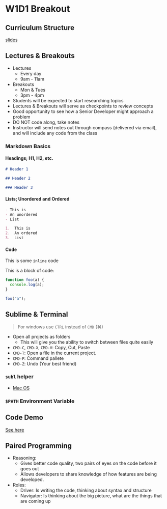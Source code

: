 # W1D1 Breakout

## Curriculum Structure

[slides](https://drive.google.com/open?id=1X14TFvGNrV1wM26ZZuZVR4gioqwvJpF_iP0jXgfwvMw)

## Lectures & Breakouts

- Lectures
  - Every day
  - 9am - 11am
- Breakouts
  - Mon & Tues
  - 3pm - 4pm
- Students will be expected to start researching topics
- Lectures & Breakouts will serve as checkpoints to review concepts
- Good opportunity to see how a Senior Developer might approach a problem
- DO NOT code along, take notes
- Instructor will send notes out through compass (delivered via email), and will include any code from the class

### Markdown Basics

#### Headings; H1, H2, etc.

```markdown
# Header 1

## Header 2

### Header 3
```

#### Lists; Unordered and Ordered

```markdown
- This is
- An unordered
- List
```

```markdown
1.  This is
2.  An ordered
3.  List
```

#### Code

This is some `inline` code

This is a block of code:

```javascript
function foo(a) {
  console.log(a);
}

foo("a");
```

## Sublime & Terminal

> For windows use `CTRL` instead of `CMD` (⌘)

- Open all projects as folders
  - This will give you the ability to switch between files quite easily
- `CMD-C`, `CMD-X`, `CMD-V`: Copy, Cut, Paste
- `CMD-T`: Open a file in the current project.
- `CMD-P`: Command pallete
- `CMD-Z`: Undo (Your best friend)

### `subl` helper

- [Mac OS](https://www.sublimetext.com/docs/3/osx_command_line.html)

### `$PATH` Environment Variable

## Code Demo

[See here](talkingCalendar.js)

## Paired Programming

- Reasoning:
  - Gives better code quality, two pairs of eyes on the code before it goes out
  - Allows developers to share knowledge of how features are being developed.
- Roles:
  - Driver: Is writing the code, thinking about syntax and structure
  - Navigator: Is thinking about the big picture, what are the things that are coming up


